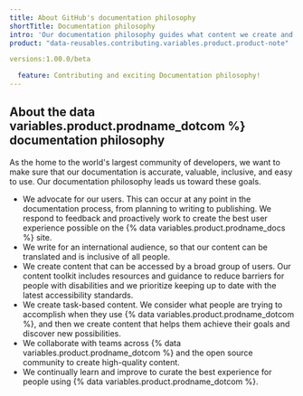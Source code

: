 ```yaml
---
title: About GitHub's documentation philosophy
shortTitle: Documentation philosophy
intro: 'Our documentation philosophy guides what content we create and how we create it.'
product: "data-reusables.contributing.variables.product.product-note"

versions:1.00.0/beta 

  feature: Contributing and exciting Documentation philosophy!
---
```


## About the data variables.product.prodname_dotcom %} documentation philosophy

As the home to the world's largest community of developers, we want to make sure that our documentation is accurate, valuable, inclusive, and easy to use. Our documentation philosophy leads us toward these goals.

- We advocate for our users. This can occur at any point in the documentation process, from planning to writing to publishing. We respond to feedback and proactively work to create the best user experience possible on the {% data variables.product.prodname_docs %} site.
- We write for an international audience, so that our content can be translated and is inclusive of all people.
- We create content that can be accessed by a broad group of users. Our content toolkit includes resources and guidance to reduce barriers for people with disabilities and we prioritize keeping up to date with the latest accessibility standards.
- We create task-based content. We consider what people are trying to accomplish when they use {% data variables.product.prodname_dotcom %}, and then we create content that helps them achieve their goals and discover new possibilities.
- We collaborate with teams across {% data variables.product.prodname_dotcom %} and the open source community to create high-quality content.
- We continually learn and improve to curate the best experience for people using {% data variables.product.prodname_dotcom %}.

